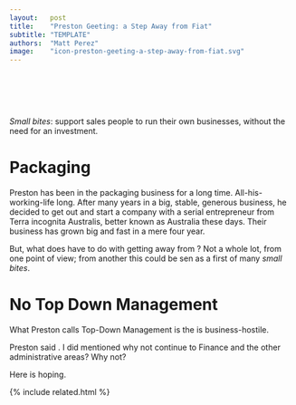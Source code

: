 ```yaml
---
layout:   post
title:    "Preston Geeting: a Step Away from Fiat"
subtitle: "TEMPLATE"
authors:  "Matt Perez"
image:    "icon-preston-geeting-a-step-away-from-fiat.svg"
---
```


<div style="display:none;">
 <p>Support sales people to run their own businesses, without the need for an investment.</p>
</div>

<h1>&nbsp;</h1>
 <p><em>Small bites</em>: support sales people to run their own businesses, without the need for an investment.</p>

<h1>Packaging</h1>
 <p>Preston has been in the packaging business for a long time. All-his-working-life long. After many years in a big, stable, generous business, he decided to get out and start a company with a serial entrepreneur from Terra incognita Australis, better known as Australia these days. Their business has grown big and fast in a mere four year.</p>
 <p>But, what does have to do with getting away from ? Not a whole lot, from one point of view; from another this could be sen as a first of many <em>small bites</em>.</p>

<h1>No Top Down Management</h1>
 <p>What Preston calls Top-Down Management is the  is business-hostile.</p>
 <p>Preston said . I did mentioned why not continue to Finance and the other administrative areas? Why not?</p>
 <p>Here is hoping.</p>

{% include related.html %}